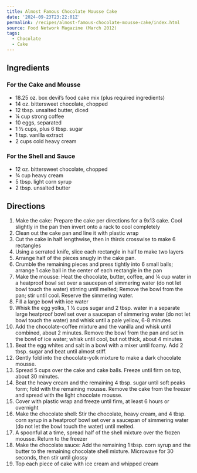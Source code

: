 ```yaml
---
title: Almost Famous Chocolate Mousse Cake
date: '2024-09-23T23:22:01Z'
permalink: /recipes/almost-famous-chocolate-mousse-cake/index.html
source: Food Network Magazine (March 2012)
tags:
  - Chocolate
  - Cake
---
```


## Ingredients

### For the Cake and Mousse

- 18.25 oz. box devil’s food cake mix (plus required ingredients)
- 14 oz. bittersweet chocolate, chopped
- 12 tbsp. unsalted butter, diced
- ¼ cup strong coffee
- 10 eggs, separated
- 1 ½ cups, plus 6 tbsp. sugar
- 1 tsp. vanilla extract
- 2 cups cold heavy cream

### For the Shell and Sauce

- 12 oz. bittersweet chocolate, chopped
- ¾ cup heavy cream
- 5 tbsp. light corn syrup
- 2 tbsp. unsalted butter

## Directions

1. Make the cake: Prepare the cake per directions for a 9x13 cake. Cool slightly in the pan then invert onto a rack to cool completely
2. Clean out the cake pan and line it with plastic wrap
3. Cut the cake in half lengthwise, then in thirds crosswise to make 6 rectangles
4. Using a serrated knife, slice each rectangle in half to make two layers
5. Arrange half of the pieces snugly in the cake pan.
6. Crumble the remaining pieces and press tightly into 6 small balls; arrange 1 cake ball in the center of each rectangle in the pan
7. Make the mousse: Heat the chocolate, butter, coffee, and ¼ cup water in a heatproof bowl set over a saucepan of simmering water (do not let bowl touch the water) stirring until melted; Remove the bowl from the pan; stir until cool. Reserve the simmering water.
8. Fill a large bowl with ice water
9. Whisk the egg yolks, 1 ½ cups sugar and 2 tbsp. water in a separate large heatproof bowl set over a saucepan of simmering water (do not let bowl touch the water) and whisk until a pale yellow, 6-8 minutes
10. Add the chocolate-coffee mixture and the vanilla and whisk until combined, about 2 minutes. Remove the bowl from the pan and set in the bowl of ice water; whisk until cool, but not thick, about 4 minutes
11. Beat the egg whites and salt in a bowl with a mixer until foamy. Add 2 tbsp. sugar and beat until almost stiff.
12. Gently fold into the chocolate-yolk mixture to make a dark chocolate mousse.
13. Spread 5 cups over the cake and cake balls. Freeze until firm on top, about 30 minutes.
14. Beat the heavy cream and the remaining 4 tbsp. sugar until soft peaks form; fold with the remaining mousse. Remove the cake from the freezer and spread with the light chocolate mousse.
15. Cover with plastic wrap and freeze until firm, at least 6 hours or overnight
16. Make the chocolate shell: Stir the chocolate, heavy cream, and 4 tbsp. corn syrup in a heatproof bowl set over a saucepan of simmering water (do not let the bowl touch the water) until melted.
17. A spoonful at a time, spread half of the shell mixture over the frozen mousse. Return to the freezer
18. Make the chocolate sauce: Add the remaining 1 tbsp. corn syrup and the butter to the remaining chocolate shell mixture. Microwave for 30 seconds, then stir until glossy
19. Top each piece of cake with ice cream and whipped cream